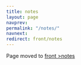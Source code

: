 ```yaml
---
title: notes
layout: page
navprev: 
permalink: "/notes/"
navnext: 
redirect: front/notes
---
```


Page moved to [front >notes](/front/notes)
